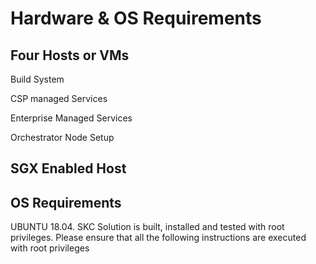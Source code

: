 # Hardware & OS Requirements 

## Four Hosts or VMs

   Build System

   CSP managed Services

   Enterprise Managed Services

   Orchestrator Node Setup

## SGX Enabled Host

## OS Requirements

   UBUNTU 18.04. SKC Solution is built, installed and tested with root privileges. Please ensure that all the following instructions are executed with root privileges
